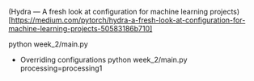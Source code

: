 (Hydra — A fresh look at configuration for machine learning projects)[https://medium.com/pytorch/hydra-a-fresh-look-at-configuration-for-machine-learning-projects-50583186b710]

python week_2/main.py

* Overriding configurations
python week_2/main.py processing=processing1